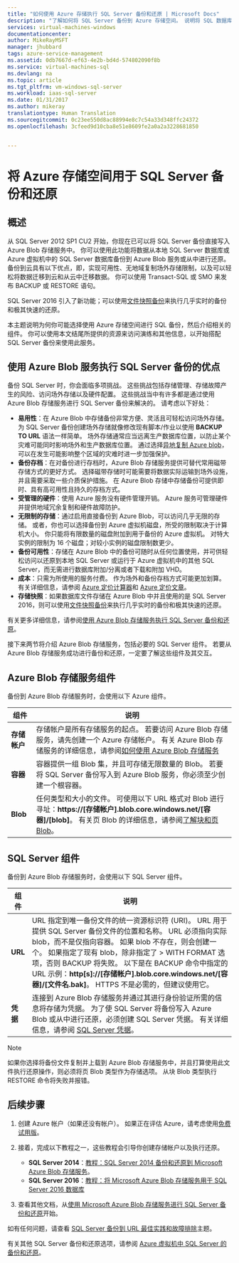 ```yaml
---
title: "如何使用 Azure 存储执行 SQL Server 备份和还原 | Microsoft Docs"
description: "了解如何将 SQL Server 备份到 Azure 存储空间。 说明将 SQL 数据库备份到 Azure 存储空间的好处。"
services: virtual-machines-windows
documentationcenter: 
author: MikeRayMSFT
manager: jhubbard
tags: azure-service-management
ms.assetid: 0db7667d-ef63-4e2b-bd4d-574802090f8b
ms.service: virtual-machines-sql
ms.devlang: na
ms.topic: article
ms.tgt_pltfrm: vm-windows-sql-server
ms.workload: iaas-sql-server
ms.date: 01/31/2017
ms.author: mikeray
translationtype: Human Translation
ms.sourcegitcommit: 0c23ee550d8ac88994e8c7c54a33d348ffc24372
ms.openlocfilehash: 3cfeed9d10cba8e51e8609fe2a0a2a3228681850


---
```

# <a name="use-azure-storage-for-sql-server-backup-and-restore"></a>将 Azure 存储空间用于 SQL Server 备份和还原
## <a name="overview"></a>概述
从 SQL Server 2012 SP1 CU2 开始，你现在已可以将 SQL Server 备份直接写入 Azure Blob 存储服务中。 你可以使用此功能将数据从本地 SQL Server 数据库或 Azure 虚拟机中的 SQL Server 数据库备份到 Azure Blob 服务或从中进行还原。 备份到云具有以下优点，即，实现可用性、无地域复制场外存储限制，以及可以轻松将数据迁移到云和从云中迁移数据。 你可以使用 Transact-SQL 或 SMO 来发布 BACKUP 或 RESTORE 语句。

SQL Server 2016 引入了新功能；可以使用[文件快照备份](http://msdn.microsoft.com/library/mt169363.aspx)来执行几乎实时的备份和极其快速的还原。

本主题说明为何你可能选择使用 Azure 存储空间进行 SQL 备份，然后介绍相关的组件。 你可以使用本文结尾所提供的资源来访问演练和其他信息，以开始搭配 SQL Server 备份来使用此服务。

## <a name="benefits-of-using-the-azure-blob-service-for-sql-server-backups"></a>使用 Azure Blob 服务执行 SQL Server 备份的优点
备份 SQL Server 时，你会面临多项挑战。 这些挑战包括存储管理、存储故障产生的风险、访问场外存储以及硬件配置。 这些挑战当中有许多都是通过使用 Azure Blob 存储服务进行 SQL Server 备份来解决的。 请考虑以下好处：

* **易用性**：在 Azure Blob 中存储备份非常方便、灵活且可轻松访问场外存储。 为 SQL Server 备份创建场外存储就像修改现有脚本/作业以使用 **BACKUP TO URL** 语法一样简单。 场外存储通常应当远离生产数据库位置，以防止某个灾难可能同时影响场外和生产数据库位置。 通过选择[异地复制 Azure blob](../../../storage/storage-redundancy.md)，可以在发生可能影响整个区域的灾难时进一步加强保护。
* **备份存档**：在对备份进行存档时，Azure Blob 存储服务提供可替代常用磁带存储方式的更好方式。 选择磁带存储时可能需要将数据实际运输到场外设施，并且需要采取一些介质保护措施。 在 Azure Blob 存储中存储备份可提供即时、具有高可用性且持久的存档方式。
* **受管理的硬件**：使用 Azure 服务没有硬件管理开销。 Azure 服务可管理硬件并提供地域冗余复制和硬件故障防护。
* **无限制的存储**：通过启用直接备份到 Azure Blob，可以访问几乎无限的存储。 或者，你也可以选择备份到 Azure 虚拟机磁盘，所受的限制取决于计算机大小。 你只能将有限数量的磁盘附加到用于备份的 Azure 虚拟机。 对特大实例的限制为 16 个磁盘；对较小实例的磁盘限制数更少。
* **备份可用性**：存储在 Azure Blob 中的备份可随时从任何位置使用，并可供轻松访问以还原到本地 SQL Server 或运行于 Azure 虚拟机中的其他 SQL Server，而无需进行数据库附加/分离或者下载和附加 VHD。
* **成本**：只需为所使用的服务付费。 作为场外和备份存档方式可能更加划算。 有关详细信息，请参阅 [Azure 定价计算器](http://go.microsoft.com/fwlink/?LinkId=277060 "定价计算器")和 [Azure 定价文章](http://go.microsoft.com/fwlink/?LinkId=277059 "定价文章")。
* **存储快照**：如果数据库文件存储在 Azure Blob 中并且使用的是 SQL Server 2016，则可以使用[文件快照备份](http://msdn.microsoft.com/library/mt169363.aspx)来执行几乎实时的备份和极其快速的还原。

有关更多详细信息，请参阅[使用 Azure Blob 存储服务执行 SQL Server 备份和还原](http://go.microsoft.com/fwlink/?LinkId=271617)。

接下来两节将介绍 Azure Blob 存储服务，包括必要的 SQL Server 组件。 若要从 Azure Blob 存储服务成功进行备份和还原，一定要了解这些组件及其交互。

## <a name="azure-blob-storage-service-components"></a>Azure Blob 存储服务组件
备份到 Azure Blob 存储服务时，会使用以下 Azure 组件。

| 组件 | 说明 |
| --- | --- |
| **存储帐户** |存储帐户是所有存储服务的起点。 若要访问 Azure Blob 存储服务，请先创建一个 Azure 存储帐户。 有关 Azure Blob 存储服务的详细信息，请参阅[如何使用 Azure Blob 存储服务](https://azure.microsoft.com/develop/net/how-to-guides/blob-storage/) |
| **容器** |容器提供一组 Blob 集，并且可存储无限数量的 Blob。 若要将 SQL Server 备份写入到 Azure Blob 服务，你必须至少创建一个根容器。 |
| **Blob** |任何类型和大小的文件。 可使用以下 URL 格式对 Blob 进行寻址：**https://[存储帐户].blob.core.windows.net/[容器]/[blob]**。 有关页 Blob 的详细信息，请参阅[了解块和页 Blob](http://msdn.microsoft.com/library/azure/ee691964.aspx)。 |

## <a name="sql-server-components"></a>SQL Server 组件
备份到 Azure Blob 存储服务时，会使用以下 SQL Server 组件。

| 组件 | 说明 |
| --- | --- |
| **URL** |URL 指定到唯一备份文件的统一资源标识符 (URI)。 URL 用于提供 SQL Server 备份文件的位置和名称。 URL 必须指向实际 blob，而不是仅指向容器。 如果 blob 不存在，则会创建一个。 如果指定了现有 blob，除非指定了 > WITH FORMAT 选项，否则 BACKUP 将失败。 以下是在 BACKUP 命令中指定的 URL 示例：**http[s]://[存储帐户].blob.core.windows.net/[容器]/[文件名.bak]**。 HTTPS 不是必需的，但建议使用它。 |
| **凭据** |连接到 Azure Blob 存储服务并通过其进行身份验证所需的信息将存储为凭据。  为了使 SQL Server 将备份写入 Azure Blob 或从中进行还原，必须创建 SQL Server 凭据。 有关详细信息，请参阅 [SQL Server 凭据](https://msdn.microsoft.com/library/ms189522.aspx)。 |

> [!NOTE]
> 如果你选择将备份文件复制并上载到 Azure Blob 存储服务中，并且打算使用此文件执行还原操作，则必须将页 Blob 类型作为存储选项。 从块 Blob 类型执行 RESTORE 命令将失败并报错。
> 
> 

## <a name="next-steps"></a>后续步骤
1. 创建 Azure 帐户（如果还没有帐户）。 如果正在评估 Azure，请考虑使用[免费试用版](https://azure.microsoft.com/free/)。
2. 接着，完成以下教程之一，这些教程会引导你创建存储帐户以及执行还原。
   
   * **SQL Server 2014**：[教程：SQL Server 2014 备份和还原到 Microsoft Azure Blob 存储服务](https://msdn.microsoft.com/library/jj720558\(v=sql.120\).aspx)。
   * **SQL Server 2016**：[教程：将 Microsoft Azure Blob 存储服务用于 SQL Server 2016 数据库](https://msdn.microsoft.com/library/dn466438.aspx)
3. 查看其他文档，从[使用 Microsoft Azure Blob 存储服务进行 SQL Server 备份和还原](https://msdn.microsoft.com/library/jj919148.aspx)开始。

如有任何问题，请查看 [SQL Server 备份到 URL 最佳实践和故障排除](https://msdn.microsoft.com/library/jj919149.aspx)主题。

有关其他 SQL Server 备份和还原选项，请参阅 [Azure 虚拟机中 SQL Server 的备份和还原](virtual-machines-windows-sql-backup-recovery.md)。




<!--HONumber=Jan17_HO2-->


